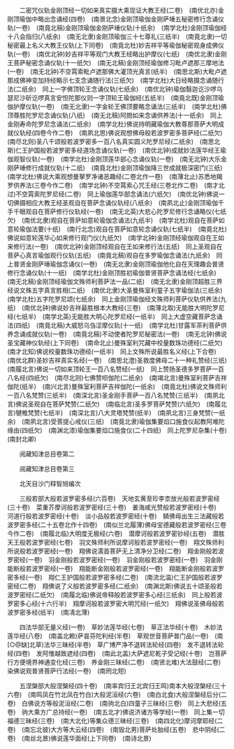 <!-- { "loadSidebar": true } -->

　　二密咒仪轨金刚顶经一切如来真实摄大乘现证大教王经(二卷)　(南优北亦)金刚顶瑜伽中略出念诵经(四卷)　(南景北念)金刚顶瑜伽金刚萨埵五秘密修行念诵仪轨(一卷)　(南竟北稿)金刚顶瑜伽金刚萨埵仪轨(十纸余)　(南学北杜)金刚顶瑜伽经十八会指归(八纸余)　(南无北隶)金刚顶瑜伽三十七尊礼(三纸半)　(南竟北隶)一切秘密最上名义大教王仪轨(上下同卷)　(南竟北杜)妙吉祥平等瑜伽秘密观身成佛仪轨(一卷)　(南优北钟)妙吉祥平等观门大教王经略出护摩仪(七纸)　(南优北隶)金刚王菩萨秘密念诵仪轨(十一纸欠)　(南无北稿)金刚顶经瑜伽修习毗卢遮那三摩地法(一卷)　(南无北钟)不空罥索毗卢遮那佛大灌顶光真言(纸半)　(南思北斯)大毗卢遮那成佛神变加持经略示七支念诵随行法(三纸欠)　(南学北杜)大日经略摄念诵随行法(二纸余)　同上一字佛顶轮王念诵仪轨(七纸余)　(南优北钟)瑜伽翳迦讫沙啰乌瑟尼沙斫讫啰真言安怛陀那仪则一字顶轮王瑜伽经(五纸半)　(南竟北既)金刚顶瑜伽护摩仪轨(一卷)　(南无北隶)一字金轮王佛顶要略念诵法(三纸半)　(南学北杜)佛顶尊胜陀罗尼念诵仪轨(八纸)　(南无北稿)阿閦如来念诵供养法(十一纸余)　同上金刚寿命陀罗尼念诵法(二纸余)　(南学北杜)佛说持明藏瑜伽大教尊那菩萨大明成就仪轨经(四卷今作二卷)　(南夙北思)佛说观想佛母般若波罗密多菩萨经(二纸欠)　(南尽北则)圣八千颂般若波罗密多一百八名真实圆义陀罗尼经(二纸余)　(南思北斯)仁王护国般若波罗密多经道场念诵仪轨(一卷)　(南优北钟)成就妙法莲华经王瑜伽观智仪轨(一卷)　(南学北杜)金刚顶莲华部心念诵仪轨(一卷)　(南无北钟)大乐金刚萨埵修行成就仪轨(十二纸)　(南竟北杜)金刚顶瑜伽降三世成就极深密门(三纸)　(南学北杜)佛说大乘观想曼拏罗净诸恶趣经(二卷北作一卷)　(南薄北止)苏悉地羯罗供养法(三卷今作二卷)　(南学北钟)不空罥索心咒王经(三卷北作二卷)　(南才北过)不空罥索陀罗尼经(二卷)　同上瑜伽莲华部念诵法(六纸欠)　(南优北钟)佛说一切佛摄相应大教王经圣观自在菩萨念诵仪轨经(八纸余)　(南夙北止)金刚顶瑜伽千手千眼观自在菩萨修行仪轨经(一卷)　(南无北英)大悲心陀罗尼修行念诵略仪(七纸欠)　(南优北隶)观自在菩萨如意轮瑜伽念诵法(九纸半)　(南学北杜)观自在菩萨如意轮瑜伽法要(十纸)　(南行北念)观自在菩萨如意轮念诵仪轨(七纸半)　(南竟北杜)佛说如意轮莲华心如来修行观门仪(九纸欠)　(南学北钟)金刚顶经瑜伽观自在王如来修行法(一卷)　(南优北钟)金刚顶经观自在王如来修行法(五纸)　同上圣观自在菩萨心真言瑜伽观行仪轨(五纸)　(南竟北稿)观自在多罗瑜伽念诵法(九纸余)　同上普贤金刚萨埵瑜伽念诵仪(一卷)　(南无北隶)金刚顶瑜伽他化自在天理趣会普贤修行念诵仪轨(十一纸)　(南学北杜)金刚顶胜初瑜伽普贤菩萨念诵法经(七纸余)　(南无北稿)金刚顶经瑜伽文殊师利菩萨法一品(二纸)　(南无北隶)金刚顶超胜三界经说文殊五字真言胜相(二纸)　(南优北隶)大圣曼殊室利童子五字瑜伽法(三纸余)　(南学北杜)五字陀罗尼颂(七纸余)　同上金刚顶瑜伽经文殊师利菩萨仪轨供养法(九纸)　(南优北钟)佛说妙吉祥最胜根本大教经(三卷)　(南薄北取)无能胜大明陀罗尼经(七纸半)　(南学北英)无能胜大明心陀罗尼经(一纸半)　同上大虚空藏菩萨念诵法(四纸)　(南竟北稿)大威怒乌刍涩摩仪轨(十一纸)　(南学北杜)甘露军茶利菩萨供养念诵成就仪轨(一卷)　(南竟北稿)不动使者陀罗尼秘密法(一卷)　(南无北钟)佛说圣宝藏神仪轨经(上下同卷)　(南命北止)曼殊室利咒藏中校量数珠功德经(二纸欠)　(南才北知)佛说校量数珠功德经(一纸半)　同上文殊所说最胜名义经(上下合卷)　(南优北群)圣妙吉祥真实名经(一卷)　(南思北澄)圣救度佛母二十一种礼赞经(三纸)　(南履北言)佛说一切如来顶轮王一百八名赞经(一纸)　同上赞扬圣德多罗菩萨一百八名经(四纸欠)　(南尽北则)七佛赞呗伽陀(二纸余)　(南竭北言)曼殊室利菩萨吉祥伽陀(纸半)　(南兴北言)曼殊室利菩萨吉祥伽陀(一纸余)　(南竟北杜)佛说文殊师利一百八名梵赞(三纸半)　(南深北言)圣金刚手菩萨一百八名梵赞(三纸半)　(南夙北言)佛说圣观自在菩萨梵赞(二纸欠)　(南临北言)圣多罗菩萨梵赞(六纸欠)　(南履北言)犍椎梵赞(七纸半)　(南深北言)八大灵塔梵赞(纸半)　(南夙北言)三身梵赞(一纸余)　(南夙北言)受菩提心戒仪(三纸)　(南竟北隶)瑜伽集要焰口施食仪起教阿难陀缘由(四纸欠)　(南渊北漆)瑜伽集要焰口施食仪(二十四纸)　同上陀罗尼杂集(十卷)　(南封北卿)

　　阅藏知津总目卷第二

　　阅藏知津总目卷第三

　　北天目沙门释智旭编次

　　三般若部大般若波罗密多经(六百卷)　天地玄黄至珍李柰放光般若波罗密经(三十卷)　菜重芥摩诃般若波罗密经(三十卷)　姜海咸光赞般若波罗密经(十卷)　河道行般若波罗密经(十卷)　淡小品般若波罗密经(十卷)　鳞佛母出生三法藏般若波罗密多经(二十五卷北作十四卷)　(南似兰北履薄)佛母宝德藏般若波罗密经(三卷今作二卷)　(南履北临)大明度无极经(六卷)　潜摩诃般若波罗密钞经(五卷)　潜胜天王般若波罗密经(七卷)　羽文殊师利所说摩诃般若波罗密经(一卷)　翔文殊师利所说般若波罗密经(一卷)　翔佛说濡首菩萨无上清净分卫经(二卷)　翔金刚般若波罗密经(一卷)　羽金刚般若波罗密经(一卷)　羽金刚般若波罗密经(一卷)　羽金刚能断般若波罗密经(一卷)　翔能断金刚般若波罗密经(一卷)　翔能断金刚般若波罗密多经(一卷)　翔仁王护国般若波罗密多经(二卷)　(南流北温)仁王护国般若波罗密经(二卷)　翔佛说了义般若波罗密多经(二纸余)　(南渊北斯)佛说五十颂圣般若波罗密经(二纸欠)　(南履北临)佛说帝释般若波罗密多心经(三纸余)　同上般若波罗密多心经(十六行半)　翔摩诃般若波罗密大明咒经(一纸欠)　翔佛说圣佛母般若波罗密多经(纸半)　(南凊北薄)

　　四法华部无量义经(一卷)　草妙法莲华经(七卷)　草正法华经(十卷)　木妙法莲华经(八卷)　(南盖北赖)萨昙芬陀利经(半卷)　草观世音菩萨普门品(一卷)　(南[○@缺]北草)法华三昧经(半卷)　草广博严净不退转法轮经(四卷)　发不退转法轮经(四卷)　发阿惟越致遮经(四卷)　(南此北盖)大萨遮尼乾子受记经(十卷)　岂菩萨行方便境界神通变化经(三卷)　养金刚三昧经(二卷)　(南贤北难)大法鼓经(二卷)　染佛说观普贤菩萨行法经(一卷)　(南罔北短)

　　五涅槃部大般涅槃经(四十卷)　(南率宾归王北宾归王鸣)南本大般涅槃经(三十六卷)　(南鸣凤在竹北凤在竹白)大般泥洹经(六卷)　(南白北食)大般涅槃经后分(二卷)　白佛说方等般泥洹经(二卷)　(南驹北白)四童子三昧经(三卷)　同上大悲经(五卷)　驹大乘方广总持经(一卷)　(南五北才)佛说济诸方等学经(一卷)　同上集一切福德三昧经(三卷)　(南大北化)等集众德三昧经(三卷)　(南四北化)摩诃摩耶经(二卷)　(南忘北彼)大方等大云经(四卷)　(南毁北男)菩萨处胎经(五卷)　悲中阴经(二卷)　(南丝北景)佛说莲华面经(上下同卷)　(南诗北景)

